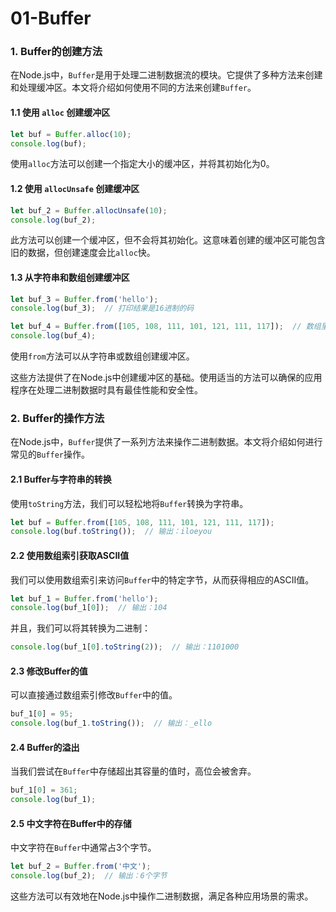 # 01-Buffer

### 1. Buffer的创建方法

在Node.js中，`Buffer`是用于处理二进制数据流的模块。它提供了多种方法来创建和处理缓冲区。本文将介绍如何使用不同的方法来创建`Buffer`。

#### 1.1 使用 `alloc` 创建缓冲区

```javascript
let buf = Buffer.alloc(10);
console.log(buf);
```

使用`alloc`方法可以创建一个指定大小的缓冲区，并将其初始化为0。

#### 1.2 使用 `allocUnsafe` 创建缓冲区

```javascript
let buf_2 = Buffer.allocUnsafe(10);
console.log(buf_2);
```

此方法可以创建一个缓冲区，但不会将其初始化。这意味着创建的缓冲区可能包含旧的数据，但创建速度会比`alloc`快。

#### 1.3 从字符串和数组创建缓冲区

```javascript
let buf_3 = Buffer.from('hello');
console.log(buf_3);  // 打印结果是16进制的码

let buf_4 = Buffer.from([105, 108, 111, 101, 121, 111, 117]);  // 数组里的元素代表ASCII码
console.log(buf_4);
```

使用`from`方法可以从字符串或数组创建缓冲区。

这些方法提供了在Node.js中创建缓冲区的基础。使用适当的方法可以确保的应用程序在处理二进制数据时具有最佳性能和安全性。




### 2. Buffer的操作方法

在Node.js中，`Buffer`提供了一系列方法来操作二进制数据。本文将介绍如何进行常见的`Buffer`操作。

#### 2.1 Buffer与字符串的转换

使用`toString`方法，我们可以轻松地将`Buffer`转换为字符串。

```javascript
let buf = Buffer.from([105, 108, 111, 101, 121, 111, 117]);
console.log(buf.toString());  // 输出：iloeyou
```

#### 2.2 使用数组索引获取ASCII值

我们可以使用数组索引来访问`Buffer`中的特定字节，从而获得相应的ASCII值。

```javascript
let buf_1 = Buffer.from('hello');
console.log(buf_1[0]);  // 输出：104
```

并且，我们可以将其转换为二进制：

```javascript
console.log(buf_1[0].toString(2));  // 输出：1101000
```

#### 2.3 修改Buffer的值

可以直接通过数组索引修改`Buffer`中的值。

```javascript
buf_1[0] = 95;
console.log(buf_1.toString());  // 输出：_ello
```

#### 2.4 Buffer的溢出

当我们尝试在`Buffer`中存储超出其容量的值时，高位会被舍弃。

```javascript
buf_1[0] = 361;
console.log(buf_1);
```

#### 2.5 中文字符在Buffer中的存储

中文字符在`Buffer`中通常占3个字节。

```javascript
let buf_2 = Buffer.from('中文');
console.log(buf_2);  // 输出：6个字节
```

这些方法可以有效地在Node.js中操作二进制数据，满足各种应用场景的需求。
